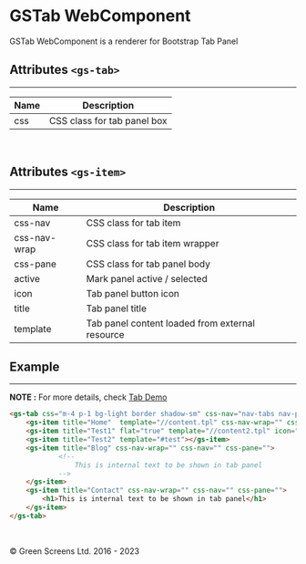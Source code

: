 # GSTab WebComponent
 
GSTab WebComponent is a renderer for Bootstrap Tab Panel
 
## Attributes ```<gs-tab>```
---
 
| Name               | Description                                              |
|--------------------|----------------------------------------------------------|
| css                | CSS class for tab panel box                             |
 
<br>
 
## Attributes ```<gs-item>```
---
 
| Name               | Description                                              |
|--------------------|----------------------------------------------------------|
| css-nav            | CSS class for tab item                                  |
| css-nav-wrap       | CSS class for tab item wrapper                          |
| css-pane           | CSS class for tab panel body                            |
| active             | Mark panel active / selected                             |
| icon               | Tab panel button icon                                    |
| title              | Tab panel title                                          |
| template           | Tab panel content loaded from external resource          |
 
 
## Example
---
 
**NOTE :**
For more details, check [Tab Demo](../../demos/tab/)
 
```html
<gs-tab css="m-4 p-1 bg-light border shadow-sm" css-nav="nav-tabs nav-pills" css-pane="">
    <gs-item title="Home"  template="//content.tpl" css-nav-wrap="" css-nav="nav-pill active" css-pane=""></gs-item>
    <gs-item title="Test1" flat="true" template="//content2.tpl" icon="bi-alarm ms-1"></gs-item>
    <gs-item title="Test2" template="#test"></gs-item>
    <gs-item title="Blog" css-nav-wrap="" css-nav="" css-pane="">
            <!--
                This is internal text to be shown in tab panel
            -->
    </gs-item>
    <gs-item title="Contact" css-nav-wrap="" css-nav="" css-pane="">
        <h1>This is internal text to be shown in tab panel</h1>
    </gs-item>
</gs-tab>
```
 
<br>

&copy; Green Screens Ltd. 2016 - 2023
